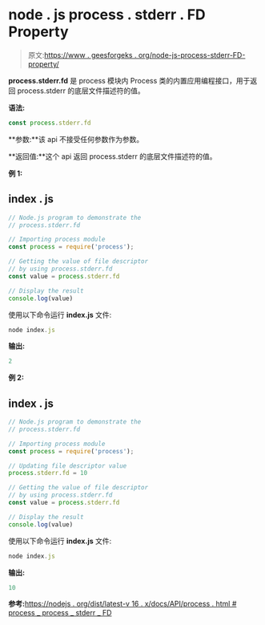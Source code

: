# node . js process . stderr . FD Property

> 原文:[https://www . geesforgeks . org/node-js-process-stderr-FD-property/](https://www.geeksforgeeks.org/node-js-process-stderr-fd-property/)

**process.stderr.fd** 是 process 模块内 Process 类的内置应用编程接口，用于返回 process.stderr 的底层文件描述符的值。

**语法:**

```js
const process.stderr.fd
```

**参数:**该 api 不接受任何参数作为参数。

**返回值:**这个 api 返回 process.stderr 的底层文件描述符的值。

**例 1:**

## index . js

```js
// Node.js program to demonstrate the  
// process.stderr.fd

// Importing process module
const process = require('process');

// Getting the value of file descriptor 
// by using process.stderr.fd
const value = process.stderr.fd

// Display the result
console.log(value)
```

使用以下命令运行 **index.js** 文件:

```js
node index.js
```

**输出:**

```js
2
```

**例 2:**

## index . js

```js
// Node.js program to demonstrate the  
// process.stderr.fd

// Importing process module
const process = require('process');

// Updating file descriptor value
process.stderr.fd = 10

// Getting the value of file descriptor 
// by using process.stderr.fd
const value = process.stderr.fd

// Display the result
console.log(value)
```

使用以下命令运行 **index.js** 文件:

```js
node index.js
```

**输出:**

```js
10
```

**参考:**[https://nodejs . org/dist/latest-v 16 . x/docs/API/process . html # process _ process _ stderr _ FD](https://nodejs.org/dist/latest-v16.x/docs/api/process.html#process_process_stderr_fd)